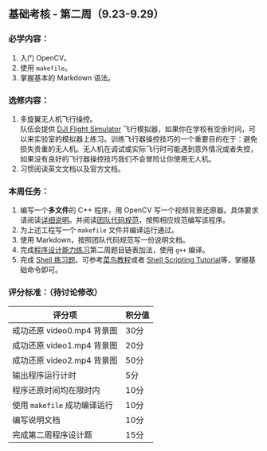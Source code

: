 ## 基础考核 - 第二周（9.23-9.29）

### 必学内容：

1. 入门 OpenCV。
2. 使用 `makefile`。
3. 掌握基本的 Markdown 语法。

### 选修内容：

1. 多旋翼无人机飞行操控。  
   队伍会提供 [DJI Flight Simulator](https://www.dji.com/cn/simulator) 飞行模拟器，如果你在学校有空余时间，可以来实验室的模拟器上练习。训练飞行器操控技巧的一个重要目的在于：避免损失贵重的无人机。无人机在调试或实际飞行时可能遇到意外情况或者失控，如果没有良好的飞行器操控技巧我们不会冒险让你使用无人机。
2. 习惯阅读英文文档以及官方文档。

### 本周任务：

1. 编写一个**多文件**的 C++ 程序，用 OpenCV 写一个视频背景还原器。具体要求请阅读[详细说明](https://github.com/SYSU-AERO-SWIFT/tutorial_2019/blob/master/tasks/week2/background_recovery.md)。并阅读[团队代码规范](https://github.com/SYSU-AERO-SWIFT/tutorial_2019/wiki/%E5%9B%A2%E9%98%9F%E5%8D%8F%E4%BD%9C%E8%A7%84%E8%8C%83)，按照相应规范编写该程序。
2. 为上述工程写一个 `makefile` 文件并编译运行通过。
3. 使用 Markdown，按照团队代码规范写一份说明文档。
4. 完成[程序设计能力练习](https://github.com/SYSU-AERO-SWIFT/tutorial_2019/blob/master/tasks/week2/programming_exercise.md)第二周题目链表加法，使用 `g++` 编译。
5. 完成 [Shell 练习题](https://github.com/SYSU-AERO-SWIFT/tutorial_2019/blob/master/tasks/week2/shell_exercise.md)。可参考[菜鸟教程](http://www.runoob.com/linux/linux-shell.html)或者 [Shell Scripting Tutorial](https://www.shellscript.sh/)等，掌握基础命令即可。

### 评分标准：（待讨论修改）

| 评分项                       | 积分值 |
| ---------------------------- | ------ |
| 成功还原 video0.mp4 背景图   | 30分   |
| 成功还原 video1.mp4 背景图   | 20分   |
| 成功还原 video2.mp4 背景图   | 50分   |
| 输出程序运行计时             | 5分    |
| 程序还原时间均在限时内       | 10分   |
| 使用 `makefile` 成功编译运行 | 10分   |
| 编写说明文档                 | 10分   |
| 完成第二周程序设计题         | 15分   |
